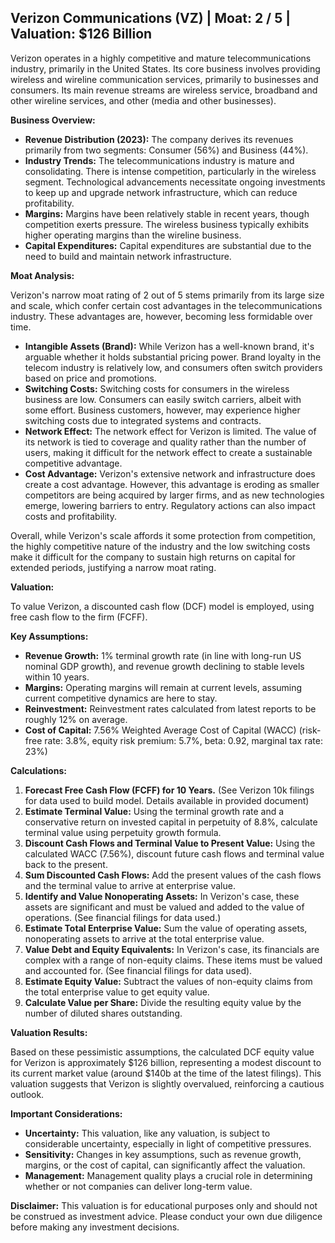 ## Verizon Communications (VZ) | Moat: 2 / 5 | Valuation: $126 Billion

Verizon operates in a highly competitive and mature telecommunications industry, primarily in the United States. Its core business involves providing wireless and wireline communication services, primarily to businesses and consumers. Its main revenue streams are wireless service, broadband and other wireline services, and other (media and other businesses).  


**Business Overview:**

* **Revenue Distribution (2023):** The company derives its revenues primarily from two segments: Consumer (56%) and Business (44%).
* **Industry Trends:** The telecommunications industry is mature and consolidating. There is intense competition, particularly in the wireless segment. Technological advancements necessitate ongoing investments to keep up and upgrade network infrastructure, which can reduce profitability.
* **Margins:** Margins have been relatively stable in recent years, though competition exerts pressure. The wireless business typically exhibits higher operating margins than the wireline business.
* **Capital Expenditures:** Capital expenditures are substantial due to the need to build and maintain network infrastructure.

**Moat Analysis:**

Verizon's narrow moat rating of 2 out of 5 stems primarily from its large size and scale, which confer certain cost advantages in the telecommunications industry. These advantages are, however, becoming less formidable over time.

* **Intangible Assets (Brand):**  While Verizon has a well-known brand, it's arguable whether it holds substantial pricing power. Brand loyalty in the telecom industry is relatively low, and consumers often switch providers based on price and promotions.
* **Switching Costs:** Switching costs for consumers in the wireless business are low. Consumers can easily switch carriers, albeit with some effort. Business customers, however, may experience higher switching costs due to integrated systems and contracts.
* **Network Effect:** The network effect for Verizon is limited. The value of its network is tied to coverage and quality rather than the number of users, making it difficult for the network effect to create a sustainable competitive advantage. 
* **Cost Advantage:** Verizon's extensive network and infrastructure does create a cost advantage. However, this advantage is eroding as smaller competitors are being acquired by larger firms, and as new technologies emerge, lowering barriers to entry. Regulatory actions can also impact costs and profitability.

Overall, while Verizon's scale affords it some protection from competition, the highly competitive nature of the industry and the low switching costs make it difficult for the company to sustain high returns on capital for extended periods, justifying a narrow moat rating.

**Valuation:**

To value Verizon, a discounted cash flow (DCF) model is employed, using free cash flow to the firm (FCFF).

**Key Assumptions:**

* **Revenue Growth:**  1% terminal growth rate (in line with long-run US nominal GDP growth), and revenue growth declining to stable levels within 10 years.
* **Margins:** Operating margins will remain at current levels, assuming current competitive dynamics are here to stay.
* **Reinvestment:**  Reinvestment rates calculated from latest reports to be roughly 12% on average.
* **Cost of Capital:** 7.56% Weighted Average Cost of Capital (WACC) (risk-free rate: 3.8%, equity risk premium: 5.7%, beta: 0.92, marginal tax rate: 23%) 

**Calculations:**

1. **Forecast Free Cash Flow (FCFF) for 10 Years.** (See Verizon 10k filings for data used to build model.  Details available in provided document)
2. **Estimate Terminal Value:** Using the terminal growth rate and a conservative return on invested capital in perpetuity of 8.8%, calculate terminal value using perpetuity growth formula.
3. **Discount Cash Flows and Terminal Value to Present Value:** Using the calculated WACC (7.56%), discount future cash flows and terminal value back to the present.
4. **Sum Discounted Cash Flows:** Add the present values of the cash flows and the terminal value to arrive at enterprise value.
5. **Identify and Value Nonoperating Assets:** In Verizon's case, these assets are significant and must be valued and added to the value of operations. (See financial filings for data used.)
6. **Estimate Total Enterprise Value:** Sum the value of operating assets, nonoperating assets to arrive at the total enterprise value.
7. **Value Debt and Equity Equivalents:** In Verizon's case, its financials are complex with a range of non-equity claims. These items must be valued and accounted for. (See financial filings for data used). 
8. **Estimate Equity Value:** Subtract the values of non-equity claims from the total enterprise value to get equity value.
9. **Calculate Value per Share:** Divide the resulting equity value by the number of diluted shares outstanding.

**Valuation Results:**

Based on these pessimistic assumptions, the calculated DCF equity value for Verizon is approximately $126 billion, representing a modest discount to its current market value (around $140b at the time of the latest filings). This valuation suggests that Verizon is slightly overvalued, reinforcing a cautious outlook.  

**Important Considerations:**

* **Uncertainty:**  This valuation, like any valuation, is subject to considerable uncertainty, especially in light of competitive pressures. 
* **Sensitivity:** Changes in key assumptions, such as revenue growth, margins, or the cost of capital, can significantly affect the valuation.
* **Management:** Management quality plays a crucial role in determining whether or not companies can deliver long-term value.

**Disclaimer:** This valuation is for educational purposes only and should not be construed as investment advice. Please conduct your own due diligence before making any investment decisions.